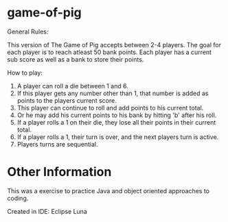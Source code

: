 # game-of-pig

General Rules:

This version of The Game of Pig accepts between 2-4 players. 
The goal for each player is to reach atleast 50 bank points.
Each player has a current sub score as well as a bank to store their points.

How to play:

1. A player can roll a die between 1 and 6. 
2. If this player gets any number other than 1, that number is added as points to the players current score.
3. This player can continue to roll and add points to his current total.
4. Or he may add his current points to his bank by hitting 'b' after his roll.
5. If a player rolls a 1 on their die, they lose all their points in their current total.
6. If a player rolls a 1, their turn is over, and the next players turn is active.
7. Players turns are sequential.

# Other Information

This was a exercise to practice Java and object oriented approaches to coding.

Created in IDE: Eclipse Luna
